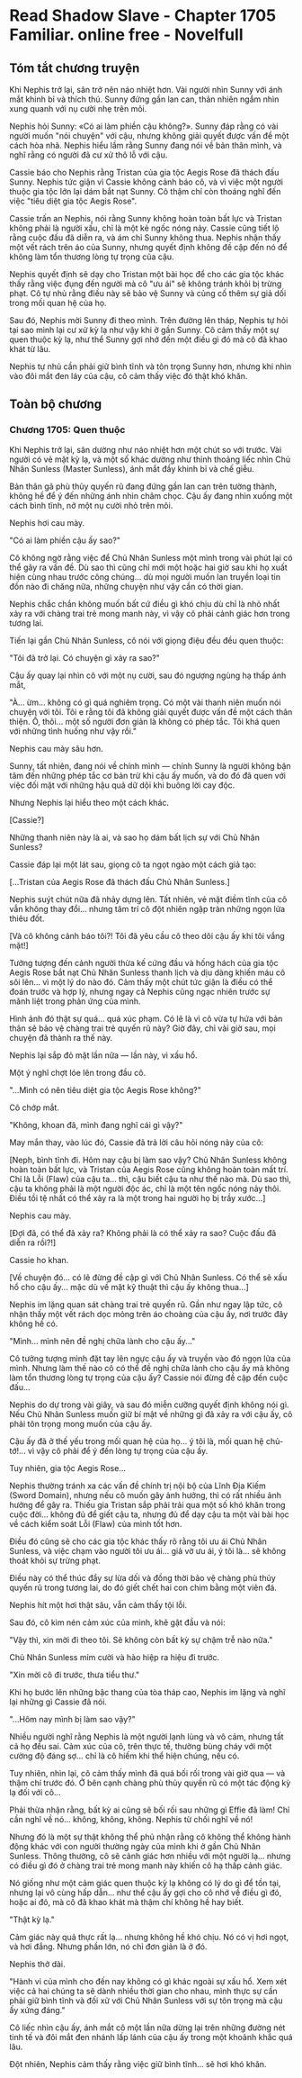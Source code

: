 # Read Shadow Slave - Chapter 1705 Familiar. online free - Novelfull

## Tóm tắt chương truyện

Khi Nephis trở lại, sân trở nên náo nhiệt hơn. Vài người nhìn Sunny với ánh mắt khinh bỉ và thích thú. Sunny đứng gần lan can, thản nhiên ngắm nhìn xung quanh với nụ cười nhẹ trên môi.

Nephis hỏi Sunny: «Có ai làm phiền cậu không?». Sunny đáp rằng có vài người muốn "nói chuyện" với cậu, nhưng không giải quyết được vấn đề một cách hòa nhã. Nephis hiểu lầm rằng Sunny đang nói về bản thân mình, và nghĩ rằng có người đã cư xử thô lỗ với cậu.

Cassie báo cho Nephis rằng Tristan của gia tộc Aegis Rose đã thách đấu Sunny. Nephis tức giận vì Cassie không cảnh báo cô, và vì việc một người thuộc gia tộc lớn lại dám bắt nạt Sunny. Cô thậm chí còn thoáng nghĩ đến việc "tiêu diệt gia tộc Aegis Rose".

Cassie trấn an Nephis, nói rằng Sunny không hoàn toàn bất lực và Tristan không phải là người xấu, chỉ là một kẻ ngốc nóng nảy. Cassie cũng tiết lộ rằng cuộc đấu đã diễn ra, và ám chỉ Sunny không thua. Nephis nhận thấy một vết rách trên áo của Sunny, nhưng quyết định không đề cập đến nó để không làm tổn thương lòng tự trọng của cậu.

Nephis quyết định sẽ dạy cho Tristan một bài học để cho các gia tộc khác thấy rằng việc đụng đến người mà cô "ưu ái" sẽ không tránh khỏi bị trừng phạt. Cô tự nhủ rằng điều này sẽ bảo vệ Sunny và củng cố thêm sự giả dối trong mối quan hệ của họ.

Sau đó, Nephis mời Sunny đi theo mình. Trên đường lên tháp, Nephis tự hỏi tại sao mình lại cư xử kỳ lạ như vậy khi ở gần Sunny. Cô cảm thấy một sự quen thuộc kỳ lạ, như thể Sunny gợi nhớ đến một điều gì đó mà cô đã khao khát từ lâu.

Nephis tự nhủ cần phải giữ bình tĩnh và tôn trọng Sunny hơn, nhưng khi nhìn vào đôi mắt đen láy của cậu, cô cảm thấy việc đó thật khó khăn.

## Toàn bộ chương

### Chương 1705: Quen thuộc

Khi Nephis trở lại, sân dường như náo nhiệt hơn một chút so với trước. Vài người có vẻ mặt kỳ lạ, và một số khác dường như thỉnh thoảng liếc nhìn Chủ Nhân Sunless (Master Sunless), ánh mắt đầy khinh bỉ và chế giễu.

Bản thân gã phù thủy quyến rũ đang đứng gần lan can trên tường thành, không hề để ý đến những ánh nhìn châm chọc. Cậu ấy đang nhìn xuống một cách bình tĩnh, nở một nụ cười nhỏ trên môi.

Nephis hơi cau mày.

"Có ai làm phiền cậu ấy sao?"

Cô không ngờ rằng việc để Chủ Nhân Sunless một mình trong vài phút lại có thể gây ra vấn đề. Dù sao thì cũng chỉ mới một hoặc hai giờ sau khi họ xuất hiện cùng nhau trước công chúng... dù mọi người muốn lan truyền loại tin đồn nào đi chăng nữa, những chuyện như vậy cần có thời gian.

Nephis chắc chắn không muốn bất cứ điều gì khó chịu dù chỉ là nhỏ nhất xảy ra với chàng trai trẻ mong manh này, vì vậy cô phải cảnh giác hơn trong tương lai.

Tiến lại gần Chủ Nhân Sunless, cô nói với giọng điệu đều đều quen thuộc:

"Tôi đã trở lại. Có chuyện gì xảy ra sao?"

Cậu ấy quay lại nhìn cô với một nụ cười, sau đó ngượng ngùng hạ thấp ánh mắt,

"À... ừm... không có gì quá nghiêm trọng. Có một vài thanh niên muốn nói chuyện với tôi. Tôi e rằng tôi đã không giải quyết được vấn đề một cách thân thiện. Ồ, thôi... một số người đơn giản là không có phép tắc. Tôi khá quen với những tình huống như vậy rồi."

Nephis cau mày sâu hơn.

Sunny, tất nhiên, đang nói về chính mình — chính Sunny là người không bận tâm đến những phép tắc cơ bản trừ khi cậu ấy muốn, và do đó đã quen với việc đối mặt với những hậu quả dữ dội khi buông lời cay độc.

Nhưng Nephis lại hiểu theo một cách khác.

[Cassie?]

Những thanh niên này là ai, và sao họ dám bất lịch sự với Chủ Nhân Sunless?

Cassie đáp lại một lát sau, giọng cô ta ngọt ngào một cách giả tạo:

[...Tristan của Aegis Rose đã thách đấu Chủ Nhân Sunless.]

Nephis suýt chút nữa đã nhảy dựng lên. Tất nhiên, vẻ mặt điềm tĩnh của cô vẫn không thay đổi... nhưng tâm trí cô đột nhiên ngập tràn những ngọn lửa thiêu đốt.

[Và cô không cảnh báo tôi?! Tôi đã yêu cầu cô theo dõi cậu ấy khi tôi vắng mặt!]

Tưởng tượng đến cảnh người thừa kế cứng đầu và hống hách của gia tộc Aegis Rose bắt nạt Chủ Nhân Sunless thanh lịch và dịu dàng khiến máu cô sôi lên... vì một lý do nào đó. Cảm thấy một chút tức giận là điều có thể đoán trước và hợp lý, nhưng ngay cả Nephis cũng ngạc nhiên trước sự mãnh liệt trong phản ứng của mình.

Hình ảnh đó thật sự quá... quá xúc phạm. Có lẽ là vì cô vừa tự hứa với bản thân sẽ bảo vệ chàng trai trẻ quyến rũ này? Giờ đây, chỉ vài giờ sau, mọi chuyện đã thành ra thế này.

Nephis lại sắp đỏ mặt lần nữa — lần này, vì xấu hổ.

Một ý nghĩ chợt lóe lên trong đầu cô.

"...Mình có nên tiêu diệt gia tộc Aegis Rose không?"

Cô chớp mắt.

"Không, khoan đã, mình đang nghĩ cái gì vậy?"

May mắn thay, vào lúc đó, Cassie đã trả lời câu hỏi nóng nảy của cô:

[Neph, bình tĩnh đi. Hôm nay cậu bị làm sao vậy? Chủ Nhân Sunless không hoàn toàn bất lực, và Tristan của Aegis Rose cũng không hoàn toàn mất trí. Chỉ là Lỗi (Flaw) của cậu ta... thì, cậu biết cậu ta như thế nào mà. Dù sao thì, cậu ta không phải là một người độc ác, chỉ là một tên ngốc nóng nảy thôi. Điều tồi tệ nhất có thể xảy ra là một trong hai người họ bị trầy xước...]

Nephis cau mày.

[Đợi đã, có thể đã xảy ra? Không phải là có thể xảy ra sao? Cuộc đấu đã diễn ra rồi?!]

Cassie ho khan.

[Về chuyện đó... có lẽ đừng đề cập gì với Chủ Nhân Sunless. Có thể sẽ xấu hổ cho cậu ấy... mặc dù về mặt kỹ thuật thì cậu ấy không thua...]

Nephis im lặng quan sát chàng trai trẻ quyến rũ. Gần như ngay lập tức, cô nhận thấy một vết rách dọc mỏng trên áo choàng của cậu ấy, nơi trước đây không hề có.

"Mình... mình nên đề nghị chữa lành cho cậu ấy..."

Cô tưởng tượng mình đặt tay lên ngực cậu ấy và truyền vào đó ngọn lửa của mình. Nhưng làm thế nào cô có thể đề nghị chữa lành cho cậu ấy mà không làm tổn thương lòng tự trọng của cậu ấy? Cassie nói đừng đề cập đến cuộc đấu...

Nephis do dự trong vài giây, và sau đó miễn cưỡng quyết định không nói gì. Nếu Chủ Nhân Sunless muốn giữ bí mật về những gì đã xảy ra với cậu ấy, cô phải tôn trọng mong muốn của cậu ấy.

Cậu ấy đã ở thế yếu trong mối quan hệ của họ... ý tôi là, mối quan hệ chủ-tớ!... vì vậy cô phải để ý đến lòng tự trọng của cậu ấy.

Tuy nhiên, gia tộc Aegis Rose...

Nephis thường tránh xa các vấn đề chính trị nội bộ của Lĩnh Địa Kiếm (Sword Domain), nhưng nếu cô muốn gây ảnh hưởng, thì có rất nhiều ảnh hưởng để gây ra. Thiếu gia Tristan sắp phải trải qua một số khó khăn trong cuộc đời... không đủ để giết cậu ta, nhưng đủ để dạy cậu ta một vài bài học về cách kiểm soát Lỗi (Flaw) của mình tốt hơn.

Điều đó cũng sẽ cho các gia tộc khác thấy rõ rằng tôi ưu ái Chủ Nhân Sunless, và việc chạm vào người tôi ưu ái... giả vờ ưu ái, ý tôi là... sẽ không thoát khỏi sự trừng phạt.

Điều này có thể thúc đẩy sự lừa dối và đồng thời bảo vệ chàng phù thủy quyến rũ trong tương lai, do đó giết chết hai con chim bằng một viên đá.

Nephis hít một hơi thật sâu, vẫn cảm thấy tội lỗi.

Sau đó, cô kìm nén cảm xúc của mình, khẽ gật đầu và nói:

"Vậy thì, xin mời đi theo tôi. Sẽ không còn bất kỳ sự chậm trễ nào nữa."

Chủ Nhân Sunless mỉm cười và hào hiệp ra hiệu đi trước.

"Xin mời cô đi trước, thưa tiểu thư."

Khi họ bước lên những bậc thang của tòa tháp cao, Nephis im lặng và nghĩ lại những gì Cassie đã nói.

"...Hôm nay mình bị làm sao vậy?"

Nhiều người nghĩ rằng Nephis là một người lạnh lùng và vô cảm, nhưng tất cả họ đều sai. Cảm xúc của cô, trên thực tế, thường bùng cháy với một cường độ đáng sợ... chỉ là cô hiếm khi thể hiện chúng, nếu có.

Tuy nhiên, nhìn lại, cô cảm thấy mình đã quá bối rối trong vài giờ qua — và thậm chí trước đó. Ở bên cạnh chàng phù thủy quyến rũ có một tác động kỳ lạ đối với cô...

Phải thừa nhận rằng, bất kỳ ai cũng sẽ bối rối sau những gì Effie đã làm! Chỉ cần nghĩ về nó... không, không, không. Nephis từ chối nghĩ về nó!

Nhưng đó là một sự thật không thể phủ nhận rằng cô không thể không hành động khác với con người thường ngày của mình khi ở gần Chủ Nhân Sunless. Thông thường, cô sẽ cảnh giác hơn nhiều với một người lạ... nhưng có điều gì đó ở chàng trai trẻ mong manh này khiến cô hạ thấp cảnh giác.

Nó giống như một cảm giác quen thuộc kỳ lạ không có lý do gì để tồn tại, nhưng lại vô cùng hấp dẫn... như thể cậu ấy gợi cho cô nhớ về điều gì đó, hoặc ai đó, mà cô đã khao khát mà thậm chí không hề hay biết.

"Thật kỳ lạ."

Cảm giác này quả thực rất lạ... nhưng không hề khó chịu. Nó có vị hơi ngọt, và hơi đắng. Nhưng phần lớn, nó chỉ đơn giản là ở đó.

Nephis thở dài.

"Hành vi của mình cho đến nay không có gì khác ngoài sự xấu hổ. Xem xét việc cả hai chúng ta sẽ dành nhiều thời gian cho nhau, mình thực sự cần phải giữ bình tĩnh và đối xử với Chủ Nhân Sunless với sự tôn trọng mà cậu ấy xứng đáng."

Cô liếc nhìn cậu ấy, ánh mắt cô một lần nữa dừng lại trên những đường nét tinh tế và đôi mắt đen nhánh lấp lánh của cậu ấy trong một khoảnh khắc quá lâu.

Đột nhiên, Nephis cảm thấy rằng việc giữ bình tĩnh... sẽ hơi khó khăn.